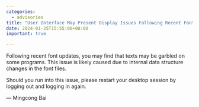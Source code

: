 ```yaml
---
categories:
  - advisories
title: "User Interface May Present Display Issues Following Recent Font Updates"
date: 2024-01-25T15:55:00+08:00
important: true

---
```


Following recent font updates, you may find that texts may be garbled on some
programs. This issue is likely caused due to internal data structure changes in
the font files.

Should you run into this issue, please restart your desktop session by logging out
and logging in again.

— Mingcong Bai
